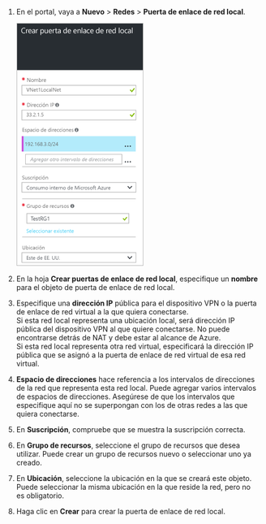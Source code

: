 1. En el portal, vaya a **Nuevo** > **Redes** > **Puerta de enlace de red local**.

	![crear una puerta de enlace de red local](./media/vpn-gateway-add-lng-rm-portal-include/addlng250.png)

2. En la hoja **Crear puertas de enlace de red local**, especifique un **nombre** para el objeto de puerta de enlace de red local.
 
3. Especifique una **dirección IP** pública para el dispositivo VPN o la puerta de enlace de red virtual a la que quiera conectarse.<br>Si esta red local representa una ubicación local, será dirección IP pública del dispositivo VPN al que quiere conectarse. No puede encontrarse detrás de NAT y debe estar al alcance de Azure.<br>Si esta red local representa otra red virtual, especificará la dirección IP pública que se asignó a la puerta de enlace de red virtual de esa red virtual.<br>

4. **Espacio de direcciones** hace referencia a los intervalos de direcciones de la red que representa esta red local. Puede agregar varios intervalos de espacios de direcciones. Asegúrese de que los intervalos que especifique aquí no se superpongan con los de otras redes a las que quiera conectarse.
 
5. En **Suscripción**, compruebe que se muestra la suscripción correcta.

6. En **Grupo de recursos**, seleccione el grupo de recursos que desea utilizar. Puede crear un grupo de recursos nuevo o seleccionar uno ya creado.

7. En **Ubicación**, seleccione la ubicación en la que se creará este objeto. Puede seleccionar la misma ubicación en la que reside la red, pero no es obligatorio.

8. Haga clic en **Crear** para crear la puerta de enlace de red local.

<!----HONumber=AcomDC_0810_2016-->